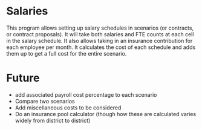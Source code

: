 # Salaries

This program allows setting up salary schedules in scenarios (or contracts, or contract proposals). It will take both salaries and FTE counts at each cell in the salary schedule. It also allows taking in an insurance contribution for each employee per month. It calculates the cost of each schedule and adds them up to get a full cost for the entire scenario. 

# Future
- add associated payroll cost percentage to each scenario
- Compare two scenarios
- Add miscellaneous costs to be considered
- Do an insurance pool calculator (though how these are calculated varies widely from district to district)
